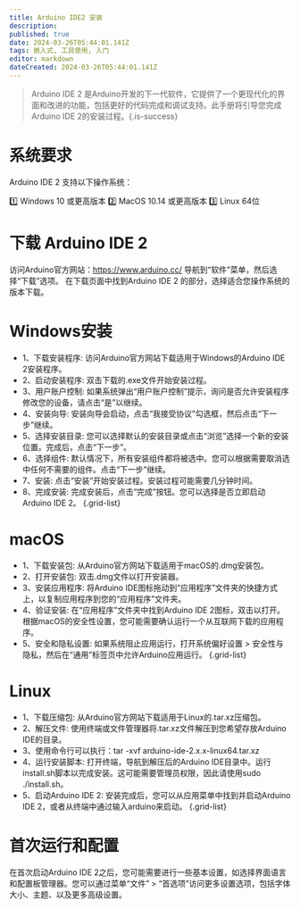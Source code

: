 ```yaml
---
title: Arduino IDE2 安装
description: 
published: true
date: 2024-03-26T05:44:01.141Z
tags: 嵌入式, 工具使用, 入门
editor: markdown
dateCreated: 2024-03-26T05:44:01.141Z
---
```


> Arduino IDE 2 是Arduino开发的下一代软件，它提供了一个更现代化的界面和改进的功能，包括更好的代码完成和调试支持。此手册将引导您完成Arduino IDE 2的安装过程。{.is-success}
# 系统要求
Arduino IDE 2 支持以下操作系统：

:one: Windows 10 或更高版本
:two: MacOS 10.14 或更高版本
:three: Linux 64位

# 下载 Arduino IDE 2
访问Arduino官方网站：https://www.arduino.cc/
导航到“软件”菜单，然后选择“下载”选项。
在下载页面中找到Arduino IDE 2 的部分，选择适合您操作系统的版本下载。

# Windows安装
- 1、下载安装程序: 访问Arduino官方网站下载适用于Windows的Arduino IDE 2安装程序。
- 2、启动安装程序: 双击下载的.exe文件开始安装过程。
- 3、用户账户控制: 如果系统弹出“用户账户控制”提示，询问是否允许安装程序修改您的设备，请点击“是”以继续。
- 4、安装向导: 安装向导会启动，点击“我接受协议”勾选框，然后点击“下一步”继续。
- 5、选择安装目录: 您可以选择默认的安装目录或点击“浏览”选择一个新的安装位置。完成后，点击“下一步”。
- 6、选择组件: 默认情况下，所有安装组件都将被选中。您可以根据需要取消选中任何不需要的组件。点击“下一步”继续。
- 7、安装: 点击“安装”开始安装过程。安装过程可能需要几分钟时间。
- 8、完成安装: 完成安装后，点击“完成”按钮。您可以选择是否立即启动Arduino IDE 2。
{.grid-list}

# macOS
- 1、下载安装包: 从Arduino官方网站下载适用于macOS的.dmg安装包。
- 2、打开安装包: 双击.dmg文件以打开安装器。
- 3、安装应用程序: 将Arduino IDE图标拖动到“应用程序”文件夹的快捷方式上，以复制应用程序到您的“应用程序”文件夹。
- 4、验证安装: 在“应用程序”文件夹中找到Arduino IDE 2图标，双击以打开。根据macOS的安全性设置，您可能需要确认运行一个从互联网下载的应用程序。
- 5、安全和隐私设置: 如果系统阻止应用运行，打开系统偏好设置 > 安全性与隐私，然后在“通用”标签页中允许Arduino应用运行。
{.grid-list}

# Linux
- 1、下载压缩包: 从Arduino官方网站下载适用于Linux的.tar.xz压缩包。
- 2、解压文件: 使用终端或文件管理器将.tar.xz文件解压到您希望存放Arduino IDE的目录。
- 3、使用命令行可以执行：tar -xvf arduino-ide-2.x.x-linux64.tar.xz
- 4、运行安装脚本: 打开终端，导航到解压后的Arduino IDE目录中。运行install.sh脚本以完成安装。这可能需要管理员权限，因此请使用sudo ./install.sh。
- 5、启动Arduino IDE 2: 安装完成后，您可以从应用菜单中找到并启动Arduino IDE 2，或者从终端中通过输入arduino来启动。
{.grid-list}

# 首次运行和配置
在首次启动Arduino IDE 2之后，您可能需要进行一些基本设置，如选择界面语言和配置板管理器。您可以通过菜单“文件” > “首选项”访问更多设置选项，包括字体大小、主题、以及更多高级设置。

